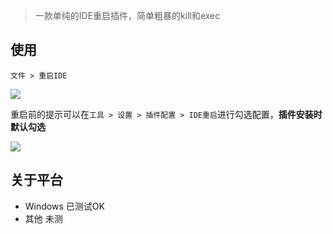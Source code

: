 > 一款单纯的IDE重启插件，简单粗暴的kill和exec

## 使用

`文件 > 重启IDE`

![](https://mp-77dc03ae-7084-429e-8b0f-4d540ae4a430.cdn.bspapp.com/images/hx-restart-ide-1.jpg)

重启前的提示可以在`工具 > 设置 > 插件配置 > IDE重启`进行勾选配置，**插件安装时默认勾选**

![](https://mp-77dc03ae-7084-429e-8b0f-4d540ae4a430.cdn.bspapp.com/images/hx-restart-ide-2.jpg)

## 关于平台

* Windows 已测试OK
* 其他 未测